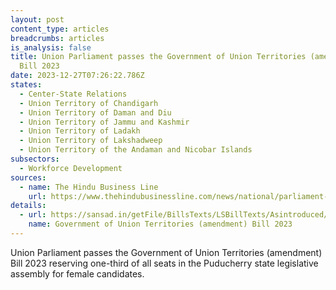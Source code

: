```yaml
---
layout: post
content_type: articles
breadcrumbs: articles
is_analysis: false
title: Union Parliament passes the Government of Union Territories (amendment)
  Bill 2023
date: 2023-12-27T07:26:22.786Z
states:
  - Center-State Relations
  - Union Territory of Chandigarh
  - Union Territory of Daman and Diu
  - Union Territory of Jammu and Kashmir
  - Union Territory of Ladakh
  - Union Territory of Lakshadweep
  - Union Territory of the Andaman and Nicobar Islands
subsectors:
  - Workforce Development
sources:
  - name: The Hindu Business Line
    url: https://www.thehindubusinessline.com/news/national/parliament-passes-bills-to-extend-womens-reservation-in-jk-puducherry-assemblies/article67650415.ece
details:
  - url: https://sansad.in/getFile/BillsTexts/LSBillTexts/Asintroduced/171_2023_LS_Eng12122023124407PM.pdf
    name: Government of Union Territories (amendment) Bill 2023
---
```

Union Parliament passes the Government of Union Territories (amendment) Bill 2023 reserving one-third of all seats in the Puducherry state legislative assembly for female candidates.